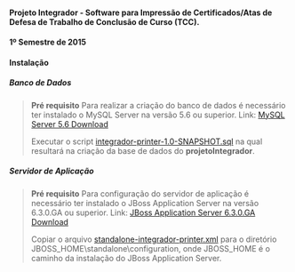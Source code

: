 #### Projeto Integrador - Software para Impressão de Certificados/Atas de Defesa de Trabalho de Conclusão de Curso (TCC).

#### 1º Semestre de 2015

#### Instalação

##### Banco de Dados

> **Pré requisito**
> Para realizar a criação do banco de dados é necessário ter instalado o MySQL Server na versão 5.6 ou superior.
> Link: [MySQL Server 5.6 Download](http://dev.mysql.com/downloads/mysql/)
>
>Executar o script [integrador-printer-1.0-SNAPSHOT.sql](https://github.com/alvoradamaringa/integrador-printer/integrador-printer/specification/bd/integrador-printer-1.0-SNAPSHOT.sql) na qual resultará na criação da base de dados do **projetoIntegrador**.

##### Servidor de Aplicação

> **Pré requisito**
> Para configuração do servidor de aplicação é necessário ter instalado o JBoss Application Server na versão 6.3.0.GA ou superior.
> Link: [JBoss Application Server 6.3.0.GA Download](http://www.redhat.com/j/elqNow/elqRedir.htm?ref=https://www.jboss.org/download-manager/content/origin/files/sha256/7f/7f4e6d63196edc3cf15240b693391b9c0be474cda2194ba7575be31881f1a3d5/jboss-eap-6.3.0.zip)
>
> Copiar o arquivo [standalone-integrador-printer.xml](https://github.com/alvoradamaringa/integrador-printer/integrador-printer/specification/jboss/standalone-integrador-printer.xml) para o diretório JBOSS_HOME\standalone\configuration, onde JBOSS_HOME é o caminho da instalação do JBoss Application Server.
